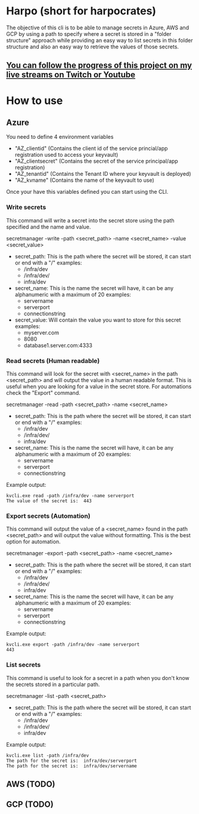 # Harpo (short for harpocrates)

The objective of this cli is to be able to manage secrets in Azure, AWS and GCP by using a path to 
specify where a secret is stored in a "folder structure" approach while providing an easy way to list 
secrets in this folder structure and also an easy way to retrieve the values of those secrets.

## [You can follow the progress of this project on my live streams on Twitch or Youtube](https://linktr.ee/javi__codes)

# How to use

## Azure

You need to define 4 environment variables
- "AZ_clientid" (Contains the client id of the service princial/app registration used to access your keyvault)
- "AZ_clientsecret" (Contains the secret of the service principal/app registration)
- "AZ_tenantid" (Contains the Tenant ID where your keyvault is deployed)
- "AZ_kvname" (Contains the name of the keyvault to use)

Once your have this variables defined you can start using the CLI.

### Write secrets

This command will write a secret into the secret store using the path specified and the name and value.

secretmanager -write -path <secret_path> -name <secret_name> -value <secret_value>

- secret_path: This is the path where the secret will be stored, it can start or end with a "/"
  examples: 
    - /infra/dev
    - /infra/dev/
    - infra/dev
- secret_name: This is the name the secret will have, it can be any alphanumeric with a maximum of 20
  examples:
    - servername
    - serverport
    - connectionstring
- secret_value: Will contain the value you want to store for this secret
  examples:
    - myserver.com
    - 8080
    - database1.server.com:4333

### Read secrets (Human readable)

This command will look for the secret with <secret_name> in the path <secret_path> and will output the value in a human readable format.
This is useful when you are looking for a value in the secret store. For automations check the "Export" command.

secretmanager -read -path <secret_path> -name <secret_name>

- secret_path: This is the path where the secret will be stored, it can start or end with a "/"
  examples: 
    - /infra/dev
    - /infra/dev/
    - infra/dev
- secret_name: This is the name the secret will have, it can be any alphanumeric with a maximum of 20
  examples:
    - servername
    - serverport
    - connectionstring

Example output:
```
kvcli.exe read -path /infra/dev -name serverport
The value of the secret is:  443
```

### Export secrets (Automation)

This command will output the value of a <secret_name> found in the path <secret_path> and will output the value without formatting.
This is the best option for automation.

secretmanager -export -path <secret_path> -name <secret_name>

- secret_path: This is the path where the secret will be stored, it can start or end with a "/"
  examples: 
    - /infra/dev
    - /infra/dev/
    - infra/dev
- secret_name: This is the name the secret will have, it can be any alphanumeric with a maximum of 20
  examples:
    - servername
    - serverport
    - connectionstring

Example output:
```
kvcli.exe export -path /infra/dev -name serverport
443
```

### List secrets 

This command is useful to look for a secret in a path when you don't know the secrets stored in a particular path.

secretmanager -list -path <secret_path>

- secret_path: This is the path where the secret will be stored, it can start or end with a "/"
  examples: 
    - /infra/dev
    - /infra/dev/
    - infra/dev

Example output:
```
kvcli.exe list -path /infra/dev
The path for the secret is:  infra/dev/serverport
The path for the secret is:  infra/dev/servername
```

## AWS (TODO)

## GCP (TODO)